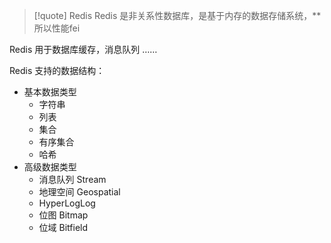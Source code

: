 >[!quote] Redis
>Redis 是非关系性数据库，是基于内存的数据存储系统，**所以性能fei

Redis 用于数据库缓存，消息队列 ……

Redis 支持的数据结构：
- 基本数据类型
	- 字符串
	- 列表
	- 集合
	- 有序集合
	- 哈希
- 高级数据类型
	- 消息队列 Stream
	- 地理空间 Geospatial
	- HyperLogLog
	- 位图 Bitmap
	- 位域 Bitfield















